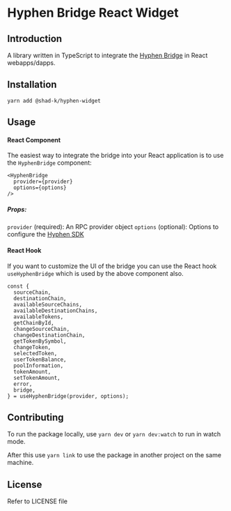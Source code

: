 # Hyphen Bridge React Widget

## Introduction

A library written in TypeScript to integrate the [Hyphen Bridge](https://hyphen.biconomy.io/bridge) in React webapps/dapps.

## Installation

`yarn add @shad-k/hyphen-widget`

## Usage

#### React Component

The easiest way to integrate the bridge into your React application is to use the `HyphenBridge` component:

```
<HyphenBridge
  provider={provider}
  options={options}
/>
```

##### Props:

`provider` (required): An RPC provider object
`options` (optional): Options to configure the [Hyphen SDK](https://docs.biconomy.io/products/hyphen-instant-cross-chain-transfers/sdk#2.-importing-and-instantiation)

#### React Hook

If you want to customize the UI of the bridge you can use the React hook `useHyphenBridge` which is used by the above component also.

```
const {
  sourceChain,
  destinationChain,
  availableSourceChains,
  availableDestinationChains,
  availableTokens,
  getChainById,
  changeSourceChain,
  changeDestinationChain,
  getTokenBySymbol,
  changeToken,
  selectedToken,
  userTokenBalance,
  poolInformation,
  tokenAmount,
  setTokenAmount,
  error,
  bridge,
} = useHyphenBridge(provider, options);
```

## Contributing

To run the package locally, use
`yarn dev` or `yarn dev:watch` to run in watch mode.

After this use `yarn link` to use the package in another project on the same machine.

## License

Refer to LICENSE file
